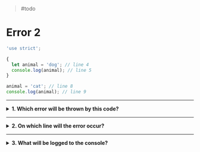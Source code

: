 > #todo

# Error 2

```js
'use strict';

{
  let animal = 'dog'; // line 4
  console.log(animal); // line 5
}

animal = 'cat'; // line 8
console.log(animal); // line 9
```

---

<details>
<summary><strong>1. Which error will be thrown by this code?</strong></summary>
<br>

<details>
<summary><em>A. SyntaxError</em></summary>
<br>

Nope. There is only one variable declared in this program, so no risk of
declaring the same one twice.

</details>
<details>
<summary><em>B. ReferenceError</em></summary>
<br>

Correct! The `animal` variable is declared in the _inner scope_ (line 4), it is
not available _outside_ of this scope.

Trying to assign the variable on line 8 will cause a `ReferenceError` because
the variable was only declared _inside_ the scope.

</details>
<details>
<summary><em>C. Trick question, there is no error!</em></summary>
<br>

Not so easy ;) There is an error in this program.

</details>

</details>

---

<details>
<summary><strong>2. On which line will the error occur?</strong></summary>
<br>

<details>
<summary><em>A. line 4</em></summary>
<br>

Nope. There is nothing wrong with this line, it's ok to declare a new variable
inside a block scope.

</details>
<details>
<summary><em>B. line 5</em></summary>
<br>

Nope. There is nothing wrong here, it's ok to read a variable that was declared
in the same scope.

</details>
<details>
<summary><em>C. line 8</em></summary>
<br>

Correct! 8 will throw a `ReferenceError` when it tries to assign a new value to
`animal` because the variable has never been declared in the _outer scope_.

`animal` is available in the _inner scope_ because that is where it was
declared, but variables declared in an inner scope are not available in an
_outer scope_.

</details>
<details>
<summary><em>D. line 9</em></summary>
<br>

Nope. This line will never be executed! The error occurred on line 8 so the
program stops on line 8.

</details>

</details>

---

<details>
<summary><strong>3. What will be logged to the console?</strong></summary>
<br>

<details>
<summary><em>A. <code>"dog"</code> then <code>ReferenceError</code></em></summary>
<br>

Correct! On line 5 `"dog"` will be logged to the console, and on line 8 there
will be a `ReferenceError`.

The second log (line 9) will never be executed because the error happens earlier
in the program.

</details>
<details>
<summary><em>B. <code>"cat"</code> then <code>ReferenceError</code></em></summary>
<br>

Nope. This program will never log `"cat"`. The variable `animal` was initialized
to `"dog"` and it's block scope is closed without assigning a different value.

</details>
<details>
<summary><em>C.  <code>"dog"</code> then <code>SyntaxError</code></em></summary>
<br>

Nope. This program will log `"dog"`, but the error is not the correct.

</details>

</details>
